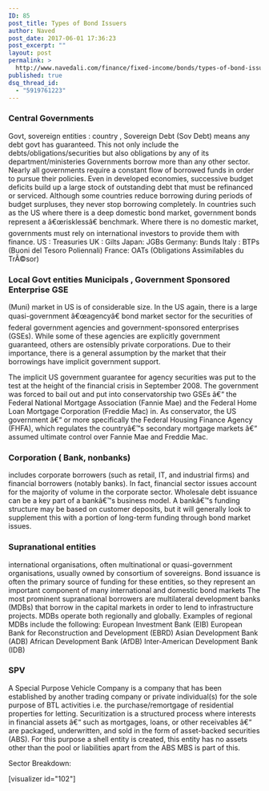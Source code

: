 ```yaml
---
ID: 85
post_title: Types of Bond Issuers
author: Naved
post_date: 2017-06-01 17:36:23
post_excerpt: ""
layout: post
permalink: >
  http://www.navedali.com/finance/fixed-income/bonds/types-of-bond-issuers
published: true
dsq_thread_id:
  - "5919761223"
---
```

<h3>Central Governments</h3>
Govt, sovereign entities : country , Sovereign Debt (Sov Debt) means any debt govt has guaranteed. This not only include the debts/obligations/securities but also obligations by any of its department/ministeries
Governments borrow more than any other sector. Nearly all governments require a constant flow of borrowed funds in order to pursue their policies. Even in developed economies, successive budget deficits build up a large stock of outstanding debt that must be refinanced or serviced. Although some countries reduce borrowing during periods of budget surpluses, they never stop borrowing completely.
In countries such as the US where there is a deep domestic bond market, government bonds represent a â€œrisklessâ€ benchmark. Where there is no domestic market, governments must rely on international investors to provide them with finance.
US : Treasuries
UK : Gilts
Japan: JGBs
Germany: Bunds
Italy : BTPs (Buoni del Tesoro Poliennali)
France: OATs (Obligations Assimilables du TrÃ©sor)
<h3>Local Govt entities Municipals , Government Sponsored Enterprise GSE</h3>
(Muni) market in US is of considerable size. In the US again, there is a large quasi-government â€œagencyâ€ bond market sector for the securities of federal government agencies and government-sponsored enterprises (GSEs). While some of these agencies are explicitly government guaranteed, others are ostensibly private corporations. Due to their importance, there is a general assumption by the market that their borrowings have implicit government support.

The implicit US government guarantee for agency securities was put to the test at the height of the financial crisis in September 2008. The government was forced to bail out and put into conservatorship two GSEs â€“ the Federal National Mortgage Association (Fannie Mae) and the Federal Home Loan Mortgage Corporation (Freddie Mac) in. As conservator, the US government â€“ or more specifically the Federal Housing Finance Agency (FHFA), which regulates the countryâ€™s secondary mortgage markets â€“ assumed ultimate control over Fannie Mae and Freddie Mac.
<h3>Corporation ( Bank, nonbanks)</h3>
includes corporate borrowers (such as retail, IT, and industrial firms) and financial borrowers (notably banks).
In fact, financial sector issues account for the majority of volume in the corporate sector.
Wholesale debt issuance can be a key part of a bankâ€™s business model.
A bankâ€™s funding structure may be based on customer deposits, but it will generally look to supplement this with a portion of long-term funding through bond market issues.
<h3>Supranational entities</h3>
international organisations, often multinational or quasi-government organisations, usually owned by consortium of sovereigns.
Bond issuance is often the primary source of funding for these entities, so they represent an important component of many international and domestic bond markets
The most prominent supranational borrowers are multilateral development banks (MDBs) that borrow in the capital markets in order to lend to infrastructure projects.
MDBs operate both regionally and globally. Examples of regional MDBs include the following:
European Investment Bank (EIB)
European Bank for Reconstruction and Development (EBRD)
Asian Development Bank (ADB)
African Development Bank (AfDB)
Inter-American Development Bank (IDB)
<h3>SPV</h3>
A Special Purpose Vehicle Company is a company that has been established by another trading company or private individual(s) for the sole purpose of BTL activities i.e. the purchase/remortgage of residential properties for letting.
Securitization is a structured process where interests in financial assets â€“ such as mortgages, loans, or other receivables â€“ are packaged, underwritten, and sold in the form of asset-backed securities (ABS).
For this purpose a shell entity is created, this entity has no assets other than the pool or liabilities apart from the ABS
MBS is part of this.

Sector Breakdown:

[visualizer id="102"]

&nbsp;
